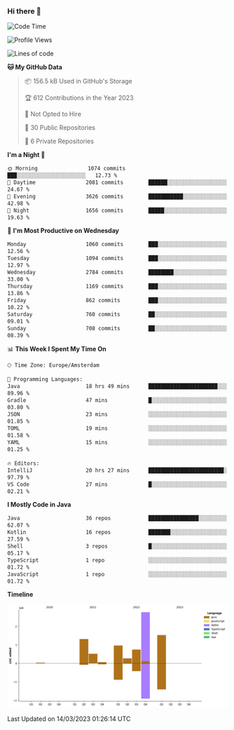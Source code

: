 ### Hi there 👋


<!--START_SECTION:waka-->
![Code Time](http://img.shields.io/badge/Code%20Time-3%2C070%20hrs%2059%20mins-blue)

![Profile Views](http://img.shields.io/badge/Profile%20Views-0-blue)

![Lines of code](https://img.shields.io/badge/From%20Hello%20World%20I%27ve%20Written-8.2%20million%20lines%20of%20code-blue)

**🐱 My GitHub Data** 

> 📦 156.5 kB Used in GitHub's Storage 
 > 
> 🏆 612 Contributions in the Year 2023
 > 
> 🚫 Not Opted to Hire
 > 
> 📜 30 Public Repositories 
 > 
> 🔑 6 Private Repositories 
 > 
**I'm a Night 🦉** 

```text
🌞 Morning                1074 commits        ███░░░░░░░░░░░░░░░░░░░░░░   12.73 % 
🌆 Daytime                2081 commits        ██████░░░░░░░░░░░░░░░░░░░   24.67 % 
🌃 Evening                3626 commits        ███████████░░░░░░░░░░░░░░   42.98 % 
🌙 Night                  1656 commits        █████░░░░░░░░░░░░░░░░░░░░   19.63 % 
```
📅 **I'm Most Productive on Wednesday** 

```text
Monday                   1060 commits        ███░░░░░░░░░░░░░░░░░░░░░░   12.56 % 
Tuesday                  1094 commits        ███░░░░░░░░░░░░░░░░░░░░░░   12.97 % 
Wednesday                2784 commits        ████████░░░░░░░░░░░░░░░░░   33.00 % 
Thursday                 1169 commits        ███░░░░░░░░░░░░░░░░░░░░░░   13.86 % 
Friday                   862 commits         ███░░░░░░░░░░░░░░░░░░░░░░   10.22 % 
Saturday                 760 commits         ██░░░░░░░░░░░░░░░░░░░░░░░   09.01 % 
Sunday                   708 commits         ██░░░░░░░░░░░░░░░░░░░░░░░   08.39 % 
```


📊 **This Week I Spent My Time On** 

```text
🕑︎ Time Zone: Europe/Amsterdam

💬 Programming Languages: 
Java                     18 hrs 49 mins      ██████████████████████░░░   89.96 % 
Gradle                   47 mins             █░░░░░░░░░░░░░░░░░░░░░░░░   03.80 % 
JSON                     23 mins             ░░░░░░░░░░░░░░░░░░░░░░░░░   01.85 % 
TOML                     19 mins             ░░░░░░░░░░░░░░░░░░░░░░░░░   01.58 % 
YAML                     15 mins             ░░░░░░░░░░░░░░░░░░░░░░░░░   01.25 % 

🔥 Editors: 
IntelliJ                 20 hrs 27 mins      ████████████████████████░   97.79 % 
VS Code                  27 mins             █░░░░░░░░░░░░░░░░░░░░░░░░   02.21 % 
```

**I Mostly Code in Java** 

```text
Java                     36 repos            ████████████████░░░░░░░░░   62.07 % 
Kotlin                   16 repos            ███████░░░░░░░░░░░░░░░░░░   27.59 % 
Shell                    3 repos             █░░░░░░░░░░░░░░░░░░░░░░░░   05.17 % 
TypeScript               1 repo              ░░░░░░░░░░░░░░░░░░░░░░░░░   01.72 % 
JavaScript               1 repo              ░░░░░░░░░░░░░░░░░░░░░░░░░   01.72 % 
```



**Timeline**

![Lines of Code chart](https://raw.githubusercontent.com/powercasgamer/powercasgamer/master/assets/bar_graph.png)


 Last Updated on 14/03/2023 01:26:14 UTC
<!--END_SECTION:waka-->
